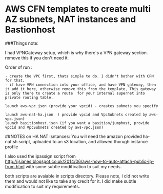 # AWS CFN templates to create multi AZ subnets, NAT instances and Bastionhost

###Things note:

I had VPNGateway setup, which is why there's a VPN gateway section. remove this if you don't need it.

Order of run :
````
- create the VPC first, thats simple to do. I didn't bother with CFN for that.
- if have VPN connection into your office, and have VPN gateway, then it add it here, otherwise remove this from the template, This gateway is only there to create a route  for your internal supernet into private routing table.

launch aws-vpc.json (provide your vpcid) - creates subnets you specify

launch aws-nat-ha.json  ( provide vpcid and VpcSubnets created by aws-vpc.json)
launch basitionhost.json (if you want a basition/jumphost, provide vpcid and VpcSubnets created by aws-vpc.json)
````

##NOTES on HA NAT isntances:
You will need the amazon provided ha-nat.sh script, uploaded to an s3 location, and allowed thorugh instance profile

I also used the ipassign script from  http://jsianes.blogspot.co.uk/2014/06/aws-how-to-auto-attach-public-ip-from.html
with some subtle modification to suit my needs.

both scripts are avaiable in scripts directory. 
Please note, I did not write them and would not like to take any credit for it.  I did make subtle modification to suit my requirements.
